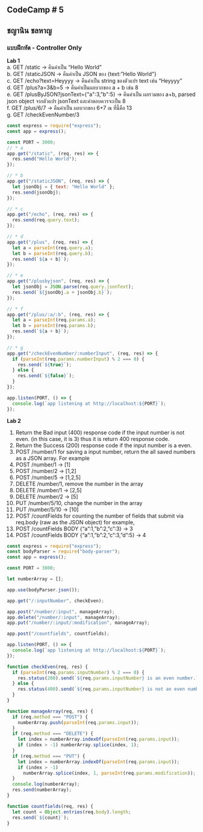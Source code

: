 ## CodeCamp # 5

## ชญานิน ชลหาญ

### แบบฝึกหัด - Controller Only

**Lab 1**  
a. GET /static -> คืนค่าเป็น “Hello World”  
b. GET /staticJSON -> คืนค่าเป็น JSON ของ {text:”Hello World”}  
c. GET /echo?text=Heyyyy -> คืนค่าเป็น string ของตัวแปร text เช่น “Heyyyy”  
d. GET /plus?a=3&b=5 -> คืนค่าเป็นผลบวกของ a + b เช่น 8  
e. GET /plusByJSON?jsonText={"a":3,"b":5} -> คืนค่าเป็น ผลรวมของ a+b, parsed json object จากตัวแปร jsonText และคำตอบควรจะเป็น 8  
f. GET /plus/6/7 -> คืนค่าเป็น ผลบวกของ 6+7 ณ ที่นี้คือ 13  
g. GET /checkEvenNumber/3

```javascript
const express = require("express");
const app = express();

const PORT = 3000;
// * a
app.get("/static", (req, res) => {
  res.send("Hello World");
});

// * b
app.get("/staticJSON", (req, res) => {
  let jsonObj = { text: "Hello World" };
  res.send(jsonObj);
});

// * c
app.get("/echo", (req, res) => {
  res.send(req.query.text);
});

// * d
app.get("/plus", (req, res) => {
  let a = parseInt(req.query.a);
  let b = parseInt(req.query.b);
  res.send(`${a + b}`);
});

// * e
app.get("/plusbyjson", (req, res) => {
  let jsonObj = JSON.parse(req.query.jsonText);
  res.send(`${jsonObj.a + jsonObj.b}`);
});

// * f
app.get("/plus/:a/:b", (req, res) => {
  let a = parseInt(req.params.a);
  let b = parseInt(req.params.b);
  res.send(`${a + b}`);
});

// * g
app.get("/checkEvenNumber/:numberInput", (req, res) => {
  if (parseInt(req.params.numberInput) % 2 === 0) {
    res.send(`${true}`);
  } else {
    res.send(`${false}`);
  }
});

app.listen(PORT, () => {
  console.log(`app listening at http://localhost:${PORT}`);
});
```

**Lab 2**  
1. Return the Bad input (400) response code if the input number is not even. (in this case, it is 3) thus it is return 400 response code.
2. Return the Success (200) response code if the input number is a even.
3. POST /number/1 for saving a input number, return the all saved numbers as a JSON array. For example
4. POST /number/1 -> [1]
5. POST /number/2 -> [1,2]
6. POST /number/5 -> [1,2,5]
7. DELETE /number/1, remove the number in the array
8. DELETE /number/1 -> [2,5]
9. DELETE /number/2 → [5]
10. PUT /number/5/10, change the number in the array
11. PUT /number/5/10 -> [10]
12. POST /countFields for counting the number of fields that submit via req.body (raw as the JSON object) for example,
13. POST /countFields BODY {“a”:1,”b”:2,”c”:3} -> 3
14. POST /countFields BODY {“a”:1,”b”:2,”c”:3,”d”:5} -> 4

```javascript
const express = require("express");
const bodyParser = require("body-parser");
const app = express();

const PORT = 3000;

let numberArray = [];

app.use(bodyParser.json());

app.get("/:inputNumber", checkEven);

app.post("/number/:input", manageArray);
app.delete("/number/:input", manageArray);
app.put("/number/:input/:modification", manageArray);

app.post("/countfields", countfields);

app.listen(PORT, () => {
  console.log(`app listening at http://localhost:${PORT}`);
});

function checkEven(req, res) {
  if (parseInt(req.params.inputNumber) % 2 === 0) {
    res.status(200).send(`${req.params.inputNumber} is an even number.`);
  } else {
    res.status(400).send(`${req.params.inputNumber} is not an even number.`);
  }
}

function manageArray(req, res) {
  if (req.method === "POST") {
    numberArray.push(parseInt(req.params.input));
  }
  if (req.method === "DELETE") {
    let index = numberArray.indexOf(parseInt(req.params.input));
    if (index > -1) numberArray.splice(index, 1);
  }
  if (req.method === "PUT") {
    let index = numberArray.indexOf(parseInt(req.params.input));
    if (index > -1)
      numberArray.splice(index, 1, parseInt(req.params.modification));
  }
  console.log(numberArray);
  res.send(numberArray);
}

function countfields(req, res) {
  let count = Object.entries(req.body).length;
  res.send(`${count}`);
}

```